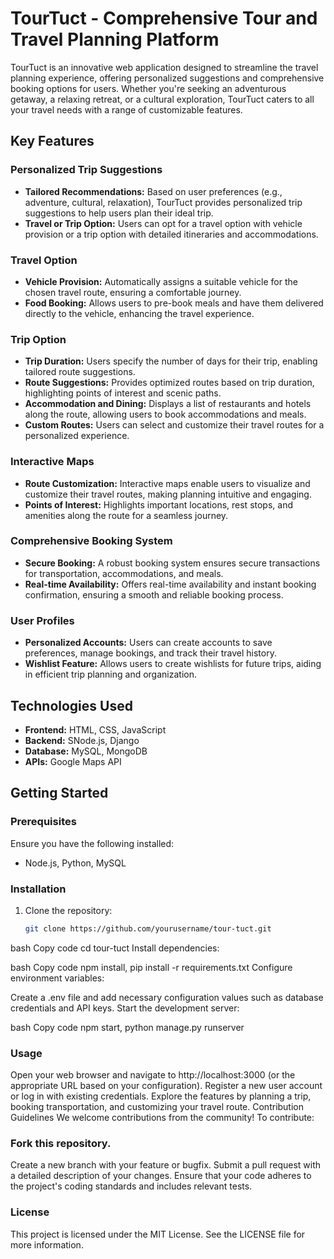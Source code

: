 # TourTuct - Comprehensive Tour and Travel Planning Platform

TourTuct is an innovative web application designed to streamline the travel planning experience, offering personalized suggestions and comprehensive booking options for users. Whether you're seeking an adventurous getaway, a relaxing retreat, or a cultural exploration, TourTuct caters to all your travel needs with a range of customizable features.

## Key Features

### Personalized Trip Suggestions
- **Tailored Recommendations:** Based on user preferences (e.g., adventure, cultural, relaxation), TourTuct provides personalized trip suggestions to help users plan their ideal trip.
- **Travel or Trip Option:** Users can opt for a travel option with vehicle provision or a trip option with detailed itineraries and accommodations.

### Travel Option
- **Vehicle Provision:** Automatically assigns a suitable vehicle for the chosen travel route, ensuring a comfortable journey.
- **Food Booking:** Allows users to pre-book meals and have them delivered directly to the vehicle, enhancing the travel experience.

### Trip Option
- **Trip Duration:** Users specify the number of days for their trip, enabling tailored route suggestions.
- **Route Suggestions:** Provides optimized routes based on trip duration, highlighting points of interest and scenic paths.
- **Accommodation and Dining:** Displays a list of restaurants and hotels along the route, allowing users to book accommodations and meals.
- **Custom Routes:** Users can select and customize their travel routes for a personalized experience.

### Interactive Maps
- **Route Customization:** Interactive maps enable users to visualize and customize their travel routes, making planning intuitive and engaging.
- **Points of Interest:** Highlights important locations, rest stops, and amenities along the route for a seamless journey.

### Comprehensive Booking System
- **Secure Booking:** A robust booking system ensures secure transactions for transportation, accommodations, and meals.
- **Real-time Availability:** Offers real-time availability and instant booking confirmation, ensuring a smooth and reliable booking process.

### User Profiles
- **Personalized Accounts:** Users can create accounts to save preferences, manage bookings, and track their travel history.
- **Wishlist Feature:** Allows users to create wishlists for future trips, aiding in efficient trip planning and organization.

## Technologies Used
- **Frontend:** HTML, CSS, JavaScript
- **Backend:** SNode.js, Django
- **Database:**  MySQL, MongoDB
- **APIs:**  Google Maps API

## Getting Started

### Prerequisites
Ensure you have the following installed:
- Node.js, Python, MySQL

### Installation
1. Clone the repository:
   ```bash
   git clone https://github.com/yourusername/tour-tuct.git


bash
Copy code
cd tour-tuct
Install dependencies:

bash
Copy code
 npm install, pip install -r requirements.txt
Configure environment variables:

Create a .env file and add necessary configuration values such as database credentials and API keys.
Start the development server:

bash
Copy code
npm start, python manage.py runserver
### Usage
Open your web browser and navigate to http://localhost:3000 (or the appropriate URL based on your configuration).
Register a new user account or log in with existing credentials.
Explore the features by planning a trip, booking transportation, and customizing your travel route.
Contribution Guidelines
We welcome contributions from the community! To contribute:

### Fork this repository.
Create a new branch with your feature or bugfix.
Submit a pull request with a detailed description of your changes.
Ensure that your code adheres to the project's coding standards and includes relevant tests.

### License
This project is licensed under the MIT License. See the LICENSE file for more information.
